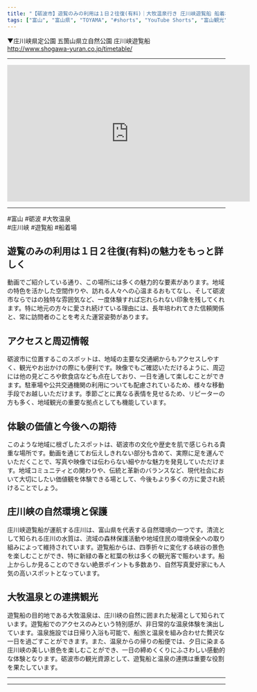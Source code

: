 ```yaml
---
title: "【砺波市】遊覧のみの利用は１日２往復(有料)｜大牧温泉行き 庄川峡遊覧船 船着場"
tags: ["富山", "富山県", "TOYAMA", "#shorts", "YouTube Shorts", "富山観光", "富山旅行", "北陸観光", "砺波市", "チューリップ", "夜高祭", "温泉", "癒し", "富山県の観光スポット", "富山県でおすすめの場所", "富山県の見どころ"]
---
```


▼庄川峡県定公園 五箇山県立自然公園 庄川峡遊覧船<br />
http://www.shogawa-yuran.co.jp/timetable/

---

<!-- 🎥 YouTube動画埋め込み -->
<iframe width="560" height="315" src="https://www.youtube.com/embed/R5j9kP7tL3s" title="YouTube video player" frameborder="0" allowfullscreen></iframe>

---

#富山 #砺波 #大牧温泉<br />
#庄川峡 #遊覧船 #船着場

## 遊覧のみの利用は１日２往復(有料)の魅力をもっと詳しく

動画でご紹介している通り、この場所には多くの魅力的な要素があります。地域の特色を活かした空間作りや、訪れる人々への心温まるおもてなし、そして砺波市ならではの独特な雰囲気など、一度体験すれば忘れられない印象を残してくれます。特に地元の方々に愛され続けている理由には、長年培われてきた信頼関係と、常に訪問者のことを考えた運営姿勢があります。

## アクセスと周辺情報

砺波市に位置するこのスポットは、地域の主要な交通網からもアクセスしやすく、観光やお出かけの際にも便利です。映像でもご確認いただけるように、周辺には他の見どころや飲食店なども点在しており、一日を通して楽しむことができます。駐車場や公共交通機関の利用についても配慮されているため、様々な移動手段でお越しいただけます。季節ごとに異なる表情を見せるため、リピーターの方も多く、地域観光の重要な拠点としても機能しています。

## 体験の価値と今後への期待

このような地域に根ざしたスポットは、砺波市の文化や歴史を肌で感じられる貴重な場所です。動画を通じてお伝えしきれない部分も含めて、実際に足を運んでいただくことで、写真や映像では伝わらない細やかな魅力を発見していただけます。地域コミュニティとの関わりや、伝統と革新のバランスなど、現代社会において大切にしたい価値観を体験できる場として、今後もより多くの方に愛され続けることでしょう。

## 庄川峡の自然環境と保護

庄川峡遊覧船が運航する庄川は、富山県を代表する自然環境の一つです。清流として知られる庄川の水質は、流域の森林保護活動や地域住民の環境保全への取り組みによって維持されています。遊覧船からは、四季折々に変化する峡谷の景色を楽しむことができ、特に新緑の春と紅葉の秋は多くの観光客で賑わいます。船上からしか見ることのできない絶景ポイントも多数あり、自然写真愛好家にも人気の高いスポットとなっています。

## 大牧温泉との連携観光

遊覧船の目的地である大牧温泉は、庄川峡の自然に囲まれた秘湯として知られています。遊覧船でのアクセスのみという特別感が、非日常的な温泉体験を演出しています。温泉施設では日帰り入浴も可能で、船旅と温泉を組み合わせた贅沢な一日を過ごすことができます。また、温泉からの帰りの船便では、夕日に染まる庄川峡の美しい景色を楽しむことができ、一日の締めくくりにふさわしい感動的な体験となります。砺波市の観光資源として、遊覧船と温泉の連携は重要な役割を果たしています。

---

<!-- 🗺 Googleマップ（自動表示: page.tsxで地域名から自動生成） -->

<!-- 📍 宿泊リンク（自動表示: page.tsxで地域別リンクを自動生成）
     - タイトルから地域名を抽出
     - JTB / 楽天トラベル / じゃらん / 一休.com 対応
     - 環境変数でプロバイダー切替可能
-->

<!-- 📚 関連記事（自動表示: page.tsxで同カテゴリから2件自動選択） -->

<!-- 🏷️ タグ（自動表示: page.tsxで記事最下部に自動配置） -->

---

<!--
【記事文字数ルール】
- 基本文字数: 最低1000文字以上
- 推奨文字数: 1000〜1500文字（スマホ読みやすさ最優先）
- 上限なし: 情報量的に必要な場合は1500文字や2000文字を超えても良い
- 判断基準: 読者にとって価値ある情報を過不足なく提供できる文字数

【記事構成の最終形】
1. タイトル・動画・本文
2. まとめ
3. Googleマップ（見出しなし、マップのみ自動表示）
4. **宿泊リンク（地域別自動生成）** ← 2025年10月7日追加
5. 関連記事（H3、同カテゴリから2件自動選択）
6. タグ（記事最下部に自動表示）
7. ナビゲーションボタン

【宿泊リンクシステム仕様】
- タイトルから地域名を自動抽出（【〇〇市】形式優先）
- 北陸地方地域辞書: 富山/石川/福井の主要都市対応
- 対応プロバイダー: JTB（既定）/ 楽天トラベル / じゃらん / 一休.com
- 環境変数で切替: NEXT_PUBLIC_DEFAULT_TRAVEL_PROVIDER
- URLテンプレート: 地域名自動エンコード + アフィリエイトID挿入
- 配置位置: Googleマップ直後、関連記事より前

【自動生成セクション】
※以下はpage.tsxで自動生成されるため、記事本文には含めない
- Googleマップ: タイトル【】内の地域名から生成
- 宿泊リンク: 地域名抽出 → Deeplink生成 → スタイル適用
- 関連記事: 同カテゴリから2件を自動選択・リンク化
- タグ: 記事データから最下部に自動配置

【削除済みセクション】
※アクセス方法・周辺情報・公式リンクセクションは不要（2025年10月5日削除）

【AdSense・アフィリエイト】
- Google AdSense: 全ページ自動読み込み（layout.tsx）
- アフィリエイトスクリプト: AffilScript（layout.tsx）
- data-affil属性での動的リンク変換機能あり（現在は宿泊リンクで代替）

【最終更新】2025年10月7日 - 地域別宿泊リンク自動生成システム実装
-->
